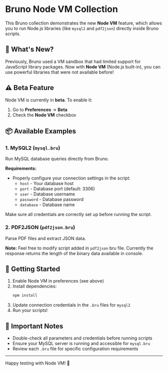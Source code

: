 # Bruno Node VM Collection

This Bruno collection demonstrates the new **Node VM** feature, which allows you to run Node.js libraries (like `mysql2` and `pdf2json`) directly inside Bruno scripts.

## 🎯 What's New?

Previously, Bruno used a VM sandbox that had limited support for JavaScript library packages. Now with **Node VM** (Node.js built-in), you can use powerful libraries that were not available before!

## ⚠️ Beta Feature

Node VM is currently in **beta**. To enable it:

1. Go to **Preferences** → **Beta**
2. Check the **Node VM** checkbox

## 📦 Available Examples

### 1. MySQL2 (`mysql.bru`)
Run MySQL database queries directly from Bruno.

**Requirements:**
- Properly configure your connection settings in the script:
  - `host` - Your database host
  - `port` - Database port (default: 3306)
  - `user` - Database username
  - `password` - Database password
  - `database` - Database name

Make sure all credentials are correctly set up before running the script.

### 2. PDF2JSON (`pdf2json.bru`)
Parse PDF files and extract JSON data.

**Note:** Feel free to modify script added in `pdf2json` bru file. Currently the response returns the length of the binary data available in console.

## 🚀 Getting Started

1. Enable Node VM in preferences (see above)
2. Install dependencies:
   ```bash
   npm install
   ```
3. Update connection credentials in the `.bru` files for `mysql2`
4. Run your scripts!

## 📝 Important Notes

- Double-check all parameters and credentials before running scripts
- Ensure your MySQL server is running and accessible for `mysql.bru`
- Review each `.bru` file for specific configuration requirements

---

Happy testing with Node VM! 🎉

